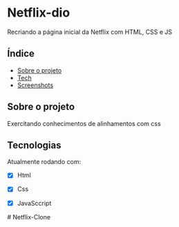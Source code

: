 # Netflix-dio
Recriando a página inicial da Netflix com HTML, CSS e JS

## Índice
* [Sobre o projeto](#sobre-o-projeto)
* [Tech](#tecnologias)
* [Screenshots](#screenshots)

## Sobre o projeto
Exercitando conhecimentos de alinhamentos com css
	
## Tecnologias
Atualmente rodando com:

- [x] Html
- [x] Css
- [x] JavaSccript


#   N e t f l i x - C l o n e  
 